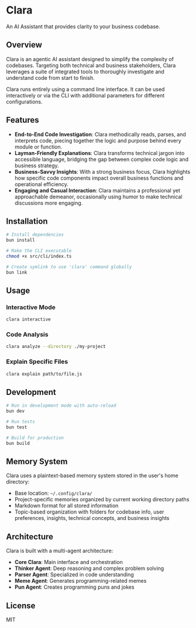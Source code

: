 # Clara

An AI Assistant that provides clarity to your business codebase.

## Overview

Clara is an agentic AI assistant designed to simplify the complexity of codebases. Targeting both technical and business stakeholders, Clara leverages a suite of integrated tools to thoroughly investigate and understand code from start to finish.

Clara runs entirely using a command line interface. It can be used interactively or via the CLI with additional parameters for different configurations.

## Features

- **End-to-End Code Investigation**: Clara methodically reads, parses, and interprets code, piecing together the logic and purpose behind every module or function.
- **Layman-Friendly Explanations**: Clara transforms technical jargon into accessible language, bridging the gap between complex code logic and business strategy.
- **Business-Savvy Insights**: With a strong business focus, Clara highlights how specific code components impact overall business functions and operational efficiency.
- **Engaging and Casual Interaction**: Clara maintains a professional yet approachable demeanor, occasionally using humor to make technical discussions more engaging.

## Installation

```bash
# Install dependencies
bun install

# Make the CLI executable
chmod +x src/cli/index.ts

# Create symlink to use 'clara' command globally
bun link
```

## Usage

### Interactive Mode

```bash
clara interactive
```

### Code Analysis

```bash
clara analyze --directory ./my-project
```

### Explain Specific Files

```bash
clara explain path/to/file.js
```

## Development

```bash
# Run in development mode with auto-reload
bun dev

# Run tests
bun test

# Build for production
bun build
```

## Memory System

Clara uses a plaintext-based memory system stored in the user's home directory:

- Base location: `~/.config/clara/`
- Project-specific memories organized by current working directory paths
- Markdown format for all stored information
- Topic-based organization with folders for codebase info, user preferences, insights, technical concepts, and business insights

## Architecture

Clara is built with a multi-agent architecture:

- **Core Clara**: Main interface and orchestration
- **Thinker Agent**: Deep reasoning and complex problem solving
- **Parser Agent**: Specialized in code understanding
- **Meme Agent**: Generates programming-related memes
- **Pun Agent**: Creates programming puns and jokes

## License

MIT